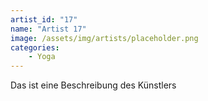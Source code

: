 ```yaml
---
artist_id: "17"
name: "Artist 17"
image: /assets/img/artists/placeholder.png
categories:
    - Yoga
---
```

Das ist eine Beschreibung des Künstlers
